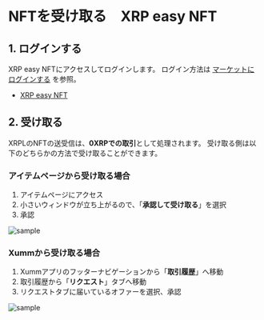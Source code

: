 # NFTを受け取る　XRP easy NFT

<!----------------------------------------------->
<a id="07_01_01"></a>
## 1. ログインする
<!----------------------------------------------->

XRP easy NFTにアクセスしてログインします。
ログイン方法は [マーケットにログインする](/02_how_to_start/02_login) を参照。
- [XRP easy NFT](https://xrpeasynft.com/)


<!----------------------------------------------->
<a id="07_01_02"></a>
## 2. 受け取る
<!----------------------------------------------->

XRPLのNFTの送受信は、**0XRPでの取引**として処理されます。
受け取る側は以下のどちらかの方法で受け取ることができます。

### アイテムページから受け取る場合
1. アイテムページにアクセス
2. 小さいウィンドウが立ち上がるので、「**承認して受け取る**」を選択
3. 承認

![sample](/manual_pic/05_01_pic02.png)

### Xummから受け取る場合
1. Xummアプリのフッターナビゲーションから「**取引履歴**」へ移動
2. 取引履歴から「**リクエスト**」タブへ移動
3. リクエストタブに届いているオファーを選択、承認

![sample](/manual_pic/07_01_pic01.png)
